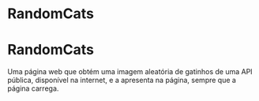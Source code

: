 # RandomCats

# RandomCats

Uma página web que obtém uma imagem aleatória de gatinhos de uma API pública, disponível na internet, e a apresenta na página, sempre que a página carrega.